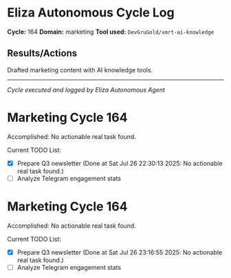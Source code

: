 # Eliza Autonomous Cycle Log

**Cycle:** 164
**Domain:** marketing
**Tool used:** `DevGruGold/xmrt-ai-knowledge`

## Results/Actions
Drafted marketing content with AI knowledge tools.

---
*Cycle executed and logged by Eliza Autonomous Agent*

# Marketing Cycle 164

Accomplished: No actionable real task found.

Current TODO List:

- [x] Prepare Q3 newsletter  (Done at Sat Jul 26 22:30:13 2025: No actionable real task found.)
- [ ] Analyze Telegram engagement stats

# Marketing Cycle 164

Accomplished: No actionable real task found.

Current TODO List:

- [x] Prepare Q3 newsletter  (Done at Sat Jul 26 23:16:55 2025: No actionable real task found.)
- [ ] Analyze Telegram engagement stats